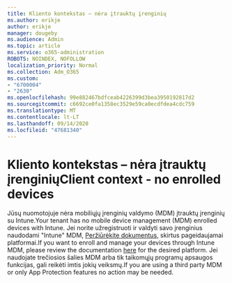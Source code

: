 ```yaml
---
title: Kliento kontekstas – nėra įtrauktų įrenginių
ms.author: erikje
author: erikje
manager: dougeby
ms.audience: Admin
ms.topic: article
ms.service: o365-administration
ROBOTS: NOINDEX, NOFOLLOW
localization_priority: Normal
ms.collection: Adm_O365
ms.custom:
- "6700004"
- "2630"
ms.openlocfilehash: 99e882467bdfceab4226399d3bea3950192817d2
ms.sourcegitcommit: c6692ce0fa1358ec3529e59ca0ecdfdea4cdc759
ms.translationtype: MT
ms.contentlocale: lt-LT
ms.lasthandoff: 09/14/2020
ms.locfileid: "47681340"
---
```

# <a name="client-context---no-enrolled-devices"></a><span data-ttu-id="a6250-102">Kliento kontekstas – nėra įtrauktų įrenginių</span><span class="sxs-lookup"><span data-stu-id="a6250-102">Client context - no enrolled devices</span></span>

<span data-ttu-id="a6250-103">Jūsų nuomotojuje nėra mobiliųjų įrenginių valdymo (MDM) įtrauktų įrenginių su Intune.</span><span class="sxs-lookup"><span data-stu-id="a6250-103">Your tenant has no mobile device management (MDM) enrolled devices with Intune.</span></span> <span data-ttu-id="a6250-104">Jei norite užregistruoti ir valdyti savo įrenginius naudodami "Intune" MDM, [Peržiūrėkite dokumentus,](https://docs.microsoft.com/intune/device-enrollment) skirtus pageidaujamai platformai.</span><span class="sxs-lookup"><span data-stu-id="a6250-104">If you want to enroll and manage your devices through Intune MDM, please review the documentation [here](https://docs.microsoft.com/intune/device-enrollment) for the desired platform.</span></span> <span data-ttu-id="a6250-105">Jei naudojate trečiosios šalies MDM arba tik taikomųjų programų apsaugos funkcijas, gali reikėti imtis jokių veiksmų.</span><span class="sxs-lookup"><span data-stu-id="a6250-105">If you are using a third party MDM or only App Protection features no action may be needed.</span></span> 